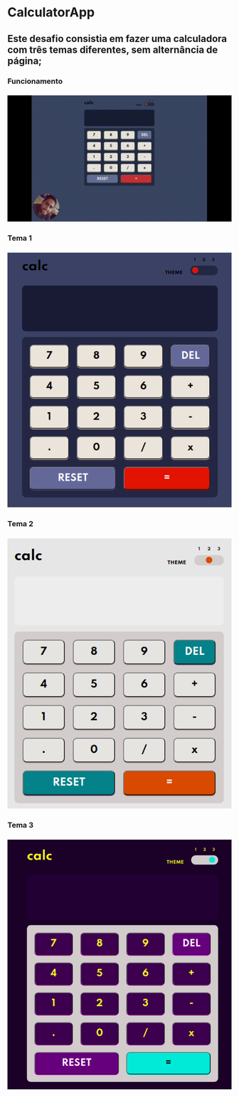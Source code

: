 # CalculatorApp

## Este desafio consistia em fazer uma calculadora com três temas diferentes, sem alternância de página;

### Funcionamento

<h3 align="center">
  <img alt="Calculadora tema 1" title="#calculatorApp" src="./assets/images/calculator-app.gif" />
</h3>

### Tema 1

<h3 align="center">
  <img alt="Calculadora tema 1" title="#calculatorApp" src="./assets/images/calculadora-tema1.png" />
</h3>

### Tema 2

<h3 align="center">
  <img alt="Calculadora tema 1" title="#calculatorApp" src="./assets/images/calculadora-tema2.png" />
</h3>

### Tema 3

<h3 align="center">
  <img alt="Calculadora tema 1" title="#calculatorApp" src="./assets/images/calculadora-tema3.png" />
</h3>
